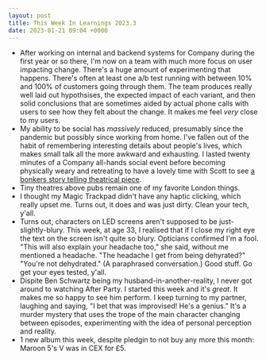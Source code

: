 ```yaml
---
layout: post
title: This Week In Learnings 2023.3
date: 2023-01-21 09:04 +0000
---
```


* After working on internal and backend systems for Company during the first year or so there, I'm now on a team with much more focus on user impacting change. There's a huge amount of experimenting that happens. There's often at least one a/b test running with between 10% and 100% of customers going through them. The team produces really well laid out hypothsises, the expected impact of each variant, and then solid conclusions that are sometimes aided by actual phone calls with users to see how they felt about the change. It makes me feel _very_ close to my users.
* My ability to be social has _massively_ reduced, presumably since the pandemic but possibly since working from home. I've fallen out of the habit of remembering interesting details about people's lives, which makes small talk all the more awkward and exhausting. I lasted twenty minutes of a Company all-hands social event before becoming physically weary and retreating to have a lovely time with Scott to see [a bonkers story telling theatrical piece][homobesity].
* Tiny theatres above pubs remain one of my favorite London things.
* I thought my Magic Trackpad didn't have any haptic clicking, which really upset me. Turns out, it does and was just dirty. Clean your tech, y'all.
* Turns out, characters on LED screens aren't supposed to be just-slightly-blury. This week, at age 33, I realised that if I close my right eye the text on the screen isn't quite so blury. Opticians confirmed I'm a fool. "This will also explain your headache too," she said, without me mentioned a headache. "The headache I get from being dehyrated?" "You're not dehydrated." (A paraphrased conversation.) Good stuff. Go get your eyes tested, y'all.
* Dispite Ben Schwartz being my husband-in-another-reality, I never got around to watching After Party. I started this week and it's _great_. It makes me so happy to see him perform. I keep turning to my partner, laughing and saying, "I bet that was improvised! He's a genius." It's a murder mystery that uses the trope of the main character changing between episodes, experimenting with the idea of personal perception and reality.
* 1 new album this week, despite pledgin to not buy any more this month: Maroon 5's V was in CEX for £5.

[homobesity]: https://www.thereviewshub.com/homobesity-how-my-fat-gay-body-made-me-lion-and-unicorn-london/
